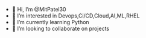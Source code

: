 - 👋 Hi, I’m @MitPatel30
- 👀 I’m interested in Devops,Ci/CD,Cloud,AI,ML,RHEL
- 🌱 I’m currently learning Python
- 💞️ I’m looking to collaborate on projects

<!---
MitPatel30/MitPatel30 is a ✨ special ✨ repository because its `README.md` (this file) appears on your GitHub profile.
You can click the Preview link to take a look at your changes.
--->
